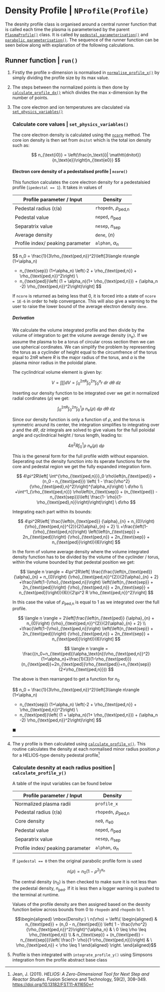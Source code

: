# Density Profile | `NProfile(Profile)`

The desnity profile class is organised around a central runner function that is called each time the plasma is parameterised by the parent [`PlasmaProfile()`](./plasma_profiles.md) class. It is called by [`pedestal_parameterisation()`](plasma_profiles.md#pedestal_parameterisation) and [`parabolic parameterisation()`](./plasma_profiles.md#parabolic_paramterisation). The sequence of the runner function can be seen below along with explanation of the following calculations.

## Runner function | `run()`

1. Firstly the profile x-dimension is normalised in [`normalise_profile_x()`](./plasma_profiles_abstract_class.md/#normalise-the-profile-in-x--normalise_profile_x) by simply dividing the profile size by its max value.

2. The steps between the normalized points is then done by [`calculate_profile_dx()`](./plasma_profiles_abstract_class.md#calculate-the-profile-steps-in-x--calculate_profile_dx) which divides the max x-dimension by the number of points.

3. The core electron and ion temperatures are claculated via [`set_physics_variables()`]() 


    ### Calculate core values | `set_physics_variables()`

    The core electron density is calculated using the [`ncore`](plasma_density_profile.md#electron-core-density-of-a-pedestalised-profile--ncore) method.
    The core ion density is then set from `dnitot` which is the total ion density such as:

    $$
    n_{\text{i0}} = \left(\frac{n_\text{i}| \mathtt{dnitot}}{n_\text{e}}\right)n_{\text{e0}}
    $$
    
    #### Electron core density of a pedestalised profile | `ncore()`

    This function calculates the core electron density for a pedestalsied profile (`ipedestal == 1`). It takes in values of 

    | Profile parameter / Input               | Density   |
    |----------------------------------|-----------|
    | Pedestal radius (r/a)            | `rhopedn`, $\rho_{\text{ped,n}}$ |
    | Pedestal value                   | `neped`, $n_{\text{ped}}$ |
    | Separatrix value                 | `nesep`, $n_{\text{sep}}$ |
    | Average density             | `dene`, $\langle n \rangle$ |
    | Profile index/ peaking parameter | `alphan`, $\alpha_n$ |


    $$
    n_0  =  \frac{1}{3\rho_{\text{ped,n}}^2}\left[3\langle n\rangle (1+\alpha_n)
    + n_{\text{sep}} (1+\alpha_n) \left(-2 + \rho_{\text{ped,n}} + \rho_{\text{ped,n}}^2\right) \\
    - n_{\text{ped}}\left( (1 + \alpha_n)(1+ \rho_{\text{ped,n}}) + (\alpha_n -2)
    \rho_{\text{ped,n}}^2\right)\right]
    $$

    If `ncore` is returned as being less that 0, it is forced into a state of `ncore = 1E-6` in order to help convergance. This will also give a warning to the user to raise the lower bound of the average electron density `dene`.

    ##### Derivation

    We calculate the volume integrated profile and then divide by the volume of integration to get the volume average density $\langle n_{\text{e}} \rangle$. If we assume the plasma to be a torus of circular cross section then we can use spherical cordinates. We can simplify the problem by representing the torus as a cyclinder of height equal to the circumfrence of the torus equal to $2\pi R$ where $R$ is the major radius of the torus, and $a$ is the plasma minor radius in the poloidal plane.

    The cyclindrical volume element is given by:

    $$
    V = \int \int \int dV = \int^{2\pi R}_0 \int^{2\pi}_0 \int^a_0 r \ dr \ d\theta \ dz
    $$

    Inserting our density function to be integrated over we get in normalized radial cordinates ($\rho$) we get:

    $$
    \int^{2\pi R}_0 \int^{2\pi}_0 \int^{1}_0       \rho \ n_{\text{e}}(\rho) \ d\rho \ d\theta \ dz
    $$

    Since our density function is only a function of $\rho$, and the torus is symmetric around its center, the integration simplifies to integrating over $\rho$ and the $d\theta ,\ dz$ integrals are solved to give values for the full poloidal angle and cyclindrical height / torus length, leading to:

    $$
    4\pi^2R \int^{1}_0     \rho \ n_{\text{e}}(\rho) \ d\rho  
    $$

    This is the general form for the full profile width without expansion. Seperating out the density function into its sperate functions for the core and pedestal region we get the fully expanded integration form.

    $$
    4\pi^2R\left[ \int^{\rho_{\text{ped,n}}}_0     \rho\left(n_{\text{ped}} + (n_0 - n_{\text{ped}}) \left( 1 -
    \frac{\rho^2}{\rho_{\text{ped},n}^2}\right)^{\alpha_n}\right) \ d\rho \\
    +\int^1_{\rho_{\text{ped,n}}}     \rho\left(n_{\text{sep}} + (n_{\text{ped}} - n_{\text{sep}})\left( \frac{1- \rho}{1-\rho_{\text{ped},n}}\right)\right)\right] \ d\rho
    $$
        
    Integrating each part within its bounds:
    
    $$
    4\pi^2R\left[ \frac{\left(n_{\text{ped}} {\alpha}_{n} + n_{0}\right) {\rho}_{\text{ped,n}}^{2}}{2{\alpha}_{n} + 2} \\
    +\frac{\left(1-{\rho}_{\text{ped,n}}\right) \left(\left(n_{\text{sep}} + 2n_{\text{ped}}\right) {\rho}_{\text{ped,n}} + 2n_{\text{sep}} + n_{\text{ped}}\right)}{6}\right] 
    $$

    In the form of volume average density where the volume integrated density function has to be divided by the volume of the cyclinder / torus, within the volume bounded by that pedestal position we get:

    $$
    \langle n \rangle = 4\pi^2R\left[ \frac{\frac{\left(n_{\text{ped}} {\alpha}_{n} + n_{0}\right) {\rho}_{\text{ped,n}}^{2}}{2{\alpha}_{n} + 2}
    +\frac{\left(1-{\rho}_{\text{ped,n}}\right) \left(\left(n_{\text{sep}} + 2n_{\text{ped}}\right) {\rho}_{\text{ped,n}} + 2n_{\text{sep}} + n_{\text{ped}}\right)}{6}}{2\pi^2 R \rho_{\text{ped,n}}^2}\right] 
    $$

    In this case the value of $\rho_{\text{ped,n}}$ is equal to 1 as we integrated over the full profile.

    $$
    \langle n \rangle = 2\left[\frac{\left(n_{\text{ped}} {\alpha}_{n} + n_{0}\right) {\rho}_{\text{ped,n}}^{2}}{2{\alpha}_{n} + 2} \\
    +\frac{\left(1-{\rho}_{\text{ped,n}}\right) \left(\left(n_{\text{sep}} + 2n_{\text{ped}}\right) {\rho}_{\text{ped,n}} + 2n_{\text{sep}} + n_{\text{ped}}\right)}{6}\right] 
    $$

    $$
    \langle n \rangle = \frac{(n_0+n_{\text{ped}}\alpha_\text{n})\rho_{\text{ped,n}}^2}{1+\alpha_n}+\frac{1}{3}(1-\rho_{\text{ped}})(n_{\text{ped}}+2n_{\text{ped}}\rho_{\text{ped}}+n_{\text{sep}}(2+\rho_{\text{ped,n}}))
    $$

    The above is then rearranged to get a function for $n_0$

    $$
    n_0  =  \frac{1}{3\rho_{\text{ped,n}}^2}\left[3\langle n\rangle (1+\alpha_n)
    + n_{\text{sep}} (1+\alpha_n) \left(-2 + \rho_{\text{ped,n}} + \rho_{\text{ped,n}}^2\right) \\
    - n_{\text{ped}}\left( (1 + \alpha_n)(1+ \rho_{\text{ped,n}}) + (\alpha_n -2)
    \rho_{\text{ped,n}}^2\right)\right]
    $$
    
    $\blacksquare$

    ------

4. The y profile is then calculated using [`calculate_profile_y()`](plasma_density_profile.md#calculate-desnity-at-each-radius-position-calculate_profile_y). This routine calculates the density at each normalised minor radius position $\rho$ for a HELIOS-type density pedestal profile[^1]

    ### Calculate desnity at each radius position | `calculate_profile_y()`

    A table of the input variables can be found below 

    | Profile parameter / Input               | Density   |
    |----------------------------------|-----------|
    | Normalized plasma radii            | `profile_x` |
    | Pedestal radius (r/a)            | `rhopedn`, $\rho_{\text{ped,n}}$ |
    | Core density                | `ne0`, $n_{\text{e0}}$ |
    | Pedestal value                   | `neped`, $n_{\text{ped}}$ |
    | Separatrix value                 | `nesep`, $n_{\text{sep}}$ |
    | Profile index/ peaking parameter | `alphan`, $\alpha_n$ |

    If `ipedestal == 0` then the original parabolic profile form is used

    $$
    n(\rho) = n_0(1 - \rho^2)^{\alpha_n} 
    $$

    The central density ($n_0$) is then checked to make sure it is not less than the pedestal density, $n_{\text{ped}}$.
    If it is less then a logger warning is pushed to the terminal at runtime.

    Values of the profile density are then assigned based on the desnity function below across bounds from 0 to `rhopedn` and `rhopedn` to 1.  



    $$\begin{aligned}
    \mbox{Density:} \ n(\rho) = \left\{ 
    \begin{aligned}
        & n_{\text{ped}} + (n_0 - n_{\text{ped}}) \left( 1 -
        \frac{\rho^2}{\rho_{\text{ped,n}}^2}\right)^{\alpha_n}
    & \ 0 \leq \rho \leq \rho_{\text{ped,n}} \\
    & n_{\text{sep}} + (n_{\text{ped}} - n_{\text{sep}})\left( \frac{1- \rho}{1-\rho_{\text{ped,n}}}\right)
    & \ \rho_{\text{ped,n}} < \rho \leq 1
    \end{aligned}
    \right.
    \end{aligned}$$
        

5. Profile is then integrated with `integrate_profile_y()` using Simpsons integration from the profile abstract base class

[^1]: Jean, J. (2011). *HELIOS: A Zero-Dimensional Tool for Next Step and Reactor Studies*. Fusion Science and Technology, 59(2), 308–349. https://doi.org/10.13182/FST11-A11650